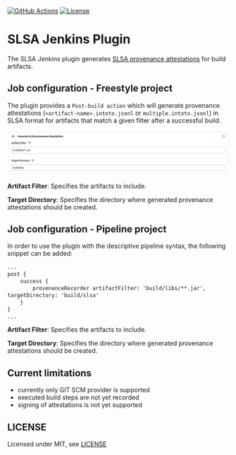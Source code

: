 [![GitHub Actions](https://github.com/netomi/slsa-jenkins-plugin/workflows/GitHub%20CI/badge.svg?branch=main)](https://github.com/netomi/slsa-jenkins-plugin/actions)
[![License](https://img.shields.io/badge/license-MIT-green.svg)](LICENSE)

# SLSA Jenkins Plugin

The SLSA Jenkins plugin generates [SLSA provenance attestations](https://slsa.dev/provenance/) for build artifacts.

## Job configuration - Freestyle project

The plugin provides a ```Post-build action``` which will generate provenance attestations
(`<artifact-name>.intoto.jsonl` or `multiple.intoto.jsonl`) in SLSA format for artifacts that
match a given filter after a successful build.

![job configuration](docs/images/jenkins-job-configuration.png)

**Artifact Filter**: Specifies the artifacts to include.

**Target Directory**: Specifies the directory where generated provenance attestations should be created.

## Job configuration - Pipeline project

In order to use the plugin with the descriptive pipeline syntax, the following snippet
can be added:

```
...
post {
    success {
        provenanceRecorder artifactFilter: 'build/libs/**.jar', targetDirectory: 'build/slsa'
    }
}
...
```

**Artifact Filter**: Specifies the artifacts to include.

**Target Directory**: Specifies the directory where generated provenance attestations should be created.

## Current limitations

* currently only GIT SCM provider is supported
* executed build steps are not yet recorded
* signing of attestations is not yet supported

## LICENSE

Licensed under MIT, see [LICENSE](LICENSE)

